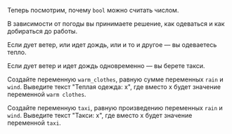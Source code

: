 Теперь посмотрим, почему `bool` можно считать числом.

В зависимости от погоды вы принимаете решение, как одеваться и как добираться до работы.

Если дует ветер, или идет дождь, или и то и другое — вы одеваетесь тепло.

Если дует ветер и идет дождь одновременно — вы берете такси.

Создайте переменную `warm_clothes`, равную сумме переменных `rain` и `wind`. Выведите текст "Теплая одежда: x", где вместо x будет значение переменной `warm clothes`.

Создайте переменную `taxi`, равную произведению переменных `rain` и `wind`. Выведите текст "Такси: x", где вместо x будет значение переменной `taxi`.
